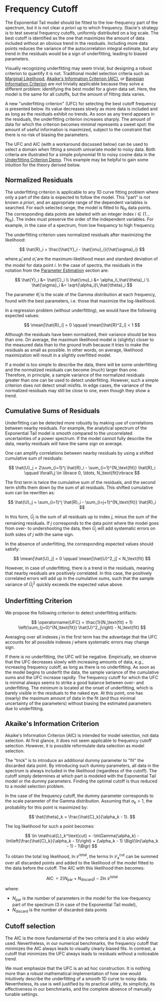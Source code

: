 # Frequency Cutoff

The Exponential Tail model should be fitted to the low-frequency part of the spectrum,
but it is not clear *a priori* up to which frequency.
Stacie's strategy is to test several frequency cutoffs, uniformly distributed on a log scale.
The best cutoff is identified as the one
that maximizes the amount of data included without an obvious trend in the residuals.
Including more data points reduces the variance of the autocorrelation integral estimate,
but any trend in the residuals would be a sign of underfitting, leading to biased parameters.

Visually recognizing underfitting may seem trivial,
but designing a robust criterion to quantify it is not.
Traditional model selection criteria such as
[Marginal Likelihood](https://en.wikipedia.org/wiki/Marginal_likelihood),
[Akaike's Information Criterion (AIC)](https://en.wikipedia.org/wiki/Akaike_information_criterion),
or [Bayesian Information Criterion](https://en.wikipedia.org/wiki/Bayesian_information_criterion)
are not trivially applicable because they solve a different problem:
identifying the best model for a given data set.
Here, the model is the same for all cutoffs, but the amount of fitting data varies.

A new "underfitting criterion" (UFC) for selecting the best cutoff frequency is presented below.
Its value decreases slowly as more data is included and as long as the residuals exhibit no trends.
As soon as any trend appears in the residuals, the underfitting criterion increases sharply.
The amount of data for which the criterion becomes minimal represents a sweet spot:
the amount of useful information is maximized,
subject to the constraint that there is no risk of biasing the parameters.

The UFC and AIC (with a workaround discussed below) can be used to select a domain
when fitting a smooth univariate model to noisy data.
Both criteria are illustrated for a simple polynomial fit to noisy cosine data
in the [Underfitting Criterion Demo](../../examples/underfitting_criterion.py).
This example may be helpful to gain some intuition for the theory derived below.

## Normalized Residuals

The underfitting criterion is applicable to any 1D curve fitting problem
where only a part of the data is expected to follow the model.
This "part" is not known *a priori*,
and an appropriate range of the dependent variables is searched.
For each selected range, the model is fitted to $N_\text{fit}$ data points.
The corresponding data points are labeled with an integer index $i \in \{1 \ldots N_\text{fit}\}$.
The index must preserve the order of the independent variables.
For example, in the case of a spectrum, from low frequency to high frequency.

The underfitting criterion uses normalized residuals after maximizing the likelihood:

$$
    \hat{R}_i = \frac{\hat{Y}_i - \hat{\mu}_i}{\hat{\sigma}_i}
$$

where $\hat{\mu}_i$ and $\hat{\sigma}_i$
are the maximum-likelihood mean and standard deviation of the model for data point $i$.
In the case of spectra, the residuals in the notation from the
[Parameter Estimation](model.md) section are:

$$
  \hat{Y}_i &= \hat{C}_i
  \\
  \hat{\mu}_i &= \alpha_i\,\hat{\theta}_i
  \\
  \hat{\sigma}_i &= \sqrt{\alpha_i}\,\hat{\theta}_i
$$

The parameter $\hat{\theta}_i$ is the scale of the Gamma distribution at each frequency,
found with the best parameters, i.e. those that maximize the log-likelihood.

In a regression problem (without underfitting), we would have the following expected values:

$$
    \mean[\hat{R}_i] = 0 \qquad \mean[\hat{R}^2_i] < 1
$$

Although the residuals have been normalized, their variance should be less than one.
On average,
the maximum likelihood model is (slightly) closer to the measured data than to the ground truth
because it tries to make the residuals as small as possible.
In other words, on average, likelihood maximization will result in a slightly overfitted model.

If a model is too simple to describe the data,
there will be some underfitting and the normalized residuals can become (much) larger than one.
Therefore, in principle, a sample variance of the normalized residuals
greater than one can be used to detect underfitting.
However, such a simple criterion does not detect small misfits.
In edge cases, the variance of the normalized residuals may still be close to one,
even though they show a trend.

## Cumulative Sums of Residuals

Underfitting can be detected more robustly by
making use of correlations between nearby residuals.
For example, the analytical spectrum of the Exponential Tail model is smooth
compared to the uncorrelated uncertainties of a power spectrum.
If the model cannot fully describe the data,
nearby residuals will have the same sign on average.

One can amplify correlations between nearby residuals
by using a shifted cumulative sum of residuals:

$$
    \hat{U}_j
        = 2\sum_{i=1}^j \hat{R}_i - \sum_{i=1}^{N_\text{fit}} \hat{R}_i
           \qquad \forall\,j \in \lbrace 0, \ldots, N_\text{fit}\rbrace
$$

The first term is twice the cumulative sum of the residuals,
and the second term shifts them down by the sum of all residuals.
This shifted cumulative sum can be rewritten as:

$$
    \hat{U}_j
        = \sum_{i=1}^j \hat{R}_i - \sum_{i=j+1}^{N_\text{fit}} \hat{R}_i
$$

In this form, $\hat{U}_j$ is the sum of all residuals up to index $j$,
minus the sum of the remaining residuals.
If $j$ corresponds to the data point where the model goes from over- to undershooting the data,
then $\hat{U}_j$ will add systematic errors on both sides of $j$ with the same sign.

In the absence of underfitting, the corresponding expected values should satisfy:

$$
    \mean[\hat{U}_j] = 0 \qquad \mean[\hat{U}^2_j] < N_\text{fit}
$$

However, in case of underfitting, there is a trend in the residuals,
meaning that nearby residuals are positively correlated.
In this case, the positively correlated errors will add up in the cumulative sums,
such that the sample variance of $\hat{U}^2_j$ quickly exceeds the expected value above.

## Underfitting Criterion

We propose the following criterion to detect underfitting artifacts:

$$
    \operatorname{UFC}
        = \frac{1}{N_\text{fit} + 1}
          \left(\sum_{j=0}^{N_\text{fit}} \hat{U}^2_j\right)
          - N_\text{fit}
$$

Averaging over all indexes $j$ in the first term has the advantage that the UFC accounts for
all possible indexes $j$ where systematic errors may change sign.

If there is no underfitting, the UFC will be negative.
Empirically, we observe that the UFC decreases slowly with increasing amounts of data,
e.g., increasing frequency cutoff,
as long as there is no underfitting.
As soon as the model begins to underfit the data,
the sample variance of the cumulative sums and the UFC increase rapidly.
The frequency cutoff for which the UFC is minimal
always seems to strike a good balance between over- and underfitting.
The minimum is located at the onset of underfitting,
which is barely visible in the residuals to the naked eye.
At this point, one has (nearly) the maximum amount of data in the fit
(and thus minimal uncertainty of the parameters)
without biasing the estimated parameters due to underfitting.

## Akaike's Information Criterion

Akaike's Information Criterion (AIC) is intended for model selection, not data selection.
At first glance, it does not seem applicable to frequency cutoff selection.
However, it is possible reformulate data selection as model selection.

The "trick" is to introduce an additional dummy parameter to "fit" the discarded data point.
By introducing such dummy parameters,
all data in the spectrum is always included in the likelihood (regardless of the cutoff).
The cutoff simply determines at which part is modeled
with the Exponential Tail model or the dummy parameters.
Finding the optimal cutoff is thus reduced to a model selection problem.

In the case of the frequency cutoff,
the dummy parameter corresponds to the scale parameter of the Gamma distribution.
Assuming that $\alpha_k > 1$, the probability for this point is maximized by:

$$
    \hat{\theta}_k = \frac{\hat{C}_k}{\alpha_k - 1}.
$$

The log likelihood for such a point becomes:

$$
    \ln \mathcal{L}_k^\text{cut} =
        -\ln\Gamma(\alpha_k)
        - \ln\left(\frac{\hat{C}_k}{\alpha_k - 1}\right)
        + (\alpha_k - 1) \Bigl(\ln(\alpha_k - 1) - 1\Bigr)
$$

To obtain the total log likelihood, $\ln\mathcal{L}^\text{total}$,
the terms $\ln \mathcal{L}_k^\text{cut}$ can be summed over all discarded points
and added to the likelihood of the model fitted to the data before the cutoff.
The AIC with this likelihood then becomes:

$$
    \operatorname{AIC}
    = 2 (N_\text{par} + N_\text{discard}) - 2 \ln\mathcal{L}^\text{total}
$$

where:

- $N_\text{par}$ is the number of parameters in the model for the low-frequency part of the spectrum
  (3 in case of the Exponential Tail model),
- $N_\text{discard}$ is the number of discarded data points

## Cutoff selection

The AIC is the more fundamental of the two criteria and it is also widely used.
Nevertheless, in our numerical benchmarks,
the frequency cutoff that minimizes the AIC always leads to visually clearly biased fits.
In contrast, a cutoff that minimizes the UFC always leads to residuals without a noticeable trend.

We must emphasize that the UFC is an ad hoc construction.
It is nothing more than a robust mathematical implementation
of how one would intuitively describe the underfitting of a smooth 1D curve to noisy data.
Nevertheless, its use is well justified by its practical utility,
its simplicity, its effectiveness in our benchmarks,
and the complete absence of manually tunable settings.
